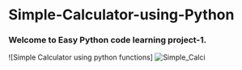 # Simple-Calculator-using-Python

### Welcome to Easy Python code learning project-1.

![Simple Calculator using python functions]
![Simple_Calci](https://github.com/user-attachments/assets/71f35255-ff14-4c1a-baeb-b4e6f4f08c8d)

